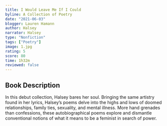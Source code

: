```yaml
---
title: I Would Leave Me If I Could
byline: A Collection of Poetry
date: "2021-06-03"
blogger: Lauren Hamann
author: Halsey
narrator: Halsey
type: "Nonfiction"
tags: ["Poetry"]
image: 1.jpg
rating: 5
score: 80
time: 1h32m
reviewed: false
---
```


## Book Description

In this debut collection, Halsey bares her soul. Bringing the same artistry found in her lyrics, Halsey’s poems delve into the highs and lows of doomed relationships, family ties, sexuality, and mental illness. More hand grenades than confessions, these autobiographical poems explore and dismantle conventional notions of what it means to be a feminist in search of power.
